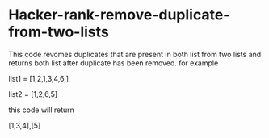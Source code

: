 # Hacker-rank-remove-duplicate-from-two-lists
This code revomes duplicates that are present in both list from two lists and returns both list after duplicate has been removed.
for example 

list1 = [1,2,1,3,4,6,]

list2 = [1,2,6,5]

this code will return 

[1,3,4],[5]
